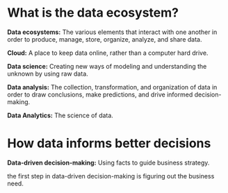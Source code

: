 <h1>What is the data ecosystem?</h1>
<p><b>Data ecosystems:</b> The various elements that interact with one another in order to produce, manage, store, organize, analyze, and share data.</p>

<p><b>Cloud:</b> A place to keep data online, rather than a computer hard drive.</p>

<p><b>Data science:</b> Creating new ways of modeling and understanding the unknown by using raw data.</p>


<p><b>Data analysis:</b> The collection, transformation, and organization of data in order to draw conclusions, make predictions, and drive informed decision-making.</p>

<p><b>Data Analytics:</b> The science of data.</p>

<h1>How data informs better decisions</h1>

<p><b>Data-driven decision-making:</b> Using facts to guide business strategy.</p> <p>the first step in data-driven decision-making is figuring out the business need.</p>
